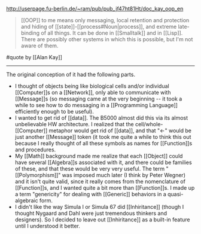 http://userpage.fu-berlin.de/~ram/pub/pub_jf47ht81Ht/doc_kay_oop_en

> [[OOP]] to me means only messaging, local retention and protection and hiding of [[state]]-[[process#Noun|process]], and extreme late-binding of all things. It can be done in [[Smalltalk]] and in [[Lisp]]. There are possibly other systems in which this is possible, but I'm not aware of them.

#quote  by [[Alan Kay]]

---

The original conception of it had the following parts.

- I thought of objects being like biological cells and/or individual [[Computer]]s on a [[Network]], only able to communicate with [[Message]]s (so messaging came at the very beginning -- it took a while to see how to do messaging in a [[Programming Language]] efficiently enough to be useful).
- I wanted to get rid of [[data]]. The B5000 almost did this via its almost unbelievable HW architecture. I realized that the cell/whole-[[Computer]] metaphor would get rid of [[data]], and that "<-" would be just another [[Message]] token (it took me quite a while to think this out because I really thought of all these symbols as names for [[Function]]s and procedures.
- My [[Math]] background made me realize that each [[Object]] could have several [[Algebra]]s associated with it, and there could be families of these, and that these would be very very useful. The term "[[Polymorphism]]" was imposed much later (I think by Peter Wegner) and it isn't quite valid, since it really comes from the nomenclature of [[Function]]s, and I wanted quite a bit more than [[Function]]s. I made up a term "genericity" for dealing with [[Generic]] behaviors in a quasi-algebraic form.
- I didn't like the way Simula I or Simula 67 did [[Inhiritance]] (though I thought Nygaard and Dahl were just tremendous thinkers and designers). So I decided to leave out [[Inhiritance]] as a built-in feature until I understood it better.
